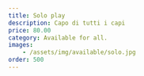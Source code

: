 ```yaml
---
title: Solo play
description: Capo di tutti i capi
price: 80.00
category: Available for all.
images: 
    - /assets/img/available/solo.jpg
order: 500
---
```

